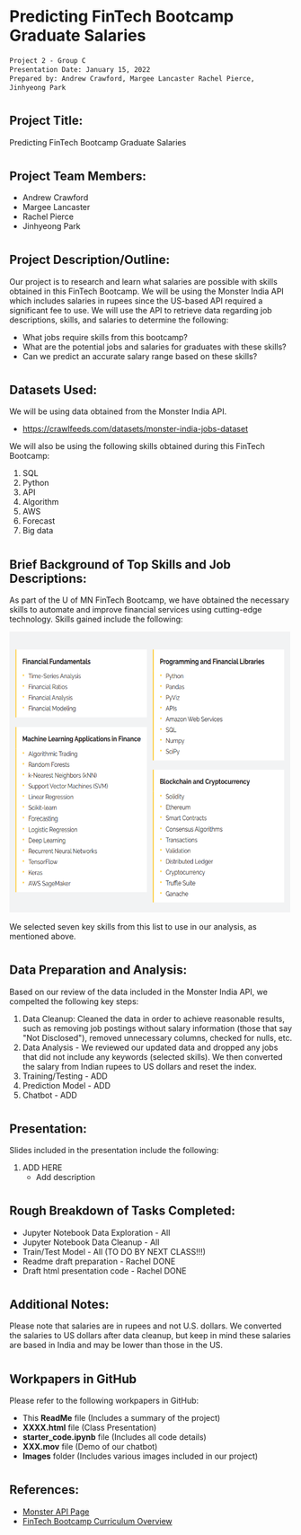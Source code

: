 # **Predicting FinTech Bootcamp Graduate Salaries**

```
Project 2 - Group C
Presentation Date: January 15, 2022
Prepared by: Andrew Crawford, Margee Lancaster Rachel Pierce, Jinhyeong Park
```

#

## Project Title:
Predicting FinTech Bootcamp Graduate Salaries

#

## Project Team Members:
- Andrew Crawford
- Margee Lancaster
- Rachel Pierce
- Jinhyeong Park

#

## Project Description/Outline:

Our project is to research and learn what salaries are possible with skills obtained in this FinTech Bootcamp.  We will be using the Monster India API which includes salaries in rupees since the US-based API required a significant fee to use.  We will use the API to retrieve data regarding job descriptions, skills, and salaries to determine the following:
- What jobs require skills from this bootcamp?
- What are the potential jobs and salaries for graduates with these skills?
- Can we predict an accurate salary range based on these skills?

#

## Datasets Used:
We will be using data obtained from the Monster India API.
- https://crawlfeeds.com/datasets/monster-india-jobs-dataset    
  
We will also be using the following skills obtained during this FinTech Bootcamp:
1. SQL
2. Python
3. API
4. Algorithm
5. AWS
6. Forecast
7. Big data

#

## Brief Background of Top Skills and Job Descriptions:
As part of the U of MN FinTech Bootcamp, we have obtained the necessary skills to automate and improve financial services using cutting-edge technology.  Skills gained include the following:   
  
<img src="./images/Skills.png" width="500" height="500" />
  
We selected seven key skills from this list to use in our analysis, as mentioned above.  
#

##  Data Preparation and Analysis:
Based on our review of the data included in the Monster India API, we compelted the following key steps:
1. Data Cleanup:  Cleaned the data in order to achieve reasonable results, such as removing job postings without salary information (those that say "Not Disclosed"), removed unnecessary columns, checked for nulls, etc.  
2.  Data Analysis - We reviewed our updated data and dropped any jobs that did not include any keywords (selected skills).  We then converted the salary from Indian rupees to US dollars and reset the index.
3. Training/Testing - ADD
4. Prediction Model - ADD
5. Chatbot - ADD

 # 

## Presentation:

Slides included in the presentation include the following:
1. ADD HERE
    - Add description


#

## Rough Breakdown of Tasks Completed:
- Jupyter Notebook Data Exploration - All
- Jupyter Notebook Data Cleanup - All
- Train/Test Model - All (TO DO BY NEXT CLASS!!!)
- Readme draft preparation - Rachel DONE
- Draft html presentation code - Rachel DONE

#

## Additional Notes:
Please note that salaries are in rupees and not U.S. dollars.  We converted the salaries to US dollars after data cleanup, but keep in mind these salaries are based in India and may be lower than those in the US.

#

## Workpapers in GitHub
Please refer to the following workpapers in GitHub:
- This **ReadMe** file (Includes a summary of the project)
- **XXXX.html** file (Class Presentation)
- **starter_code.ipynb** file (Includes all code details)
- **XXX.mov** file (Demo of our chatbot)
- **Images** folder (Includes various images included in our project)
#

## References:

- [Monster API Page](https://crawlfeeds.com/datasets/monster-india-jobs-datase)
- [FinTech Bootcamp Curriculum Overview](https://bootcamp.umn.edu/fintech/)
#
